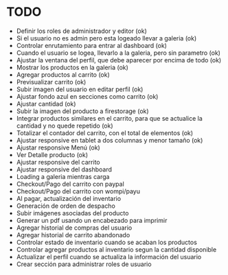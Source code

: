 # TODO

- Definir los roles de administrador y editor (ok)
- Si el usuario no es admin pero esta logeado llevar a galeria (ok)
- Controlar enrutamiento para entrar al dashboard (ok)
- Cuando el usuario se logea, llevarlo a la galeria, pero sin parametro (ok)
- Ajustar la ventana del perfil, que debe aparecer por encima de todo (ok)
- Mostrar los productos en la galeria (ok)
- Agregar productos al carrito (ok)
- Previsualizar carrito (ok)
- Subir imagen del usuario en editar perfil (ok)
- Ajustar fondo azul en secciones como carrito (ok)
- Ajustar cantidad (ok)
- Subir la imagen del producto a firestorage (ok)
- Integrar productos similares en el carrito, para que se actualice la cantidad y no quede repetido (ok)
- Totalizar el contador del carrito, con el total de elementos (ok)
- Ajustar responsive en tablet a dos columnas y menor tamaño (ok)
- Ajustar responsive Menú (ok)
- Ver Detalle producto (ok)
- Ajustar responsive del carrito
- Ajustar responsive del dashboard
- Loading a galeria mientras carga
- Checkout/Pago del carrito con paypal
- Checkout/Pago del carrito con wompi/payu
- Al pagar, actualización del inventario  
- Generación de orden de despacho
- Subir imágenes asociadas del producto
- Generar un pdf usando un encabezado para imprimir
- Agregar historial de compras del usuario
- Agregar historial de carrito abandonado
- Controlar estado de inventario cuando se acaban los productos
- Controlar agregar productos al inventario segun la cantidad disponible
- Actualizar el perfil cuando se actualiza la información del usuario
- Crear sección para administrar roles de usuario
